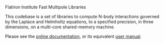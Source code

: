 Flatiron Institute Fast Multipole Libraries 

This codebase is a set of libraries to compute
N-body interactions governed by the Laplace and Helmholtz equations, to a specified
precision, in three dimensions, on a multi-core shared-memory machine.

Please see the [online documentation](https://fmm3d.readthedocs.io),
or its equivalent [user manual](fmm3d_manual.pdf).
